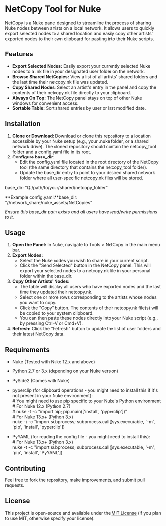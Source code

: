 # **NetCopy Tool for Nuke**

NetCopy is a Nuke panel designed to streamline the process of sharing Nuke nodes between artists on a local network. It allows users to quickly export selected nodes to a shared location and easily copy other artists' exported nodes to their own clipboard for pasting into their Nuke scripts.

## **Features**

* **Export Selected Nodes:** Easily export your currently selected Nuke nodes to a .nk file in your designated user folder on the network.  
* **Browse Shared NetCopies:** View a list of all artists' shared folders and the last time their netcopy.nk file was updated.  
* **Copy Shared Nodes:** Select an artist's entry in the panel and copy the contents of their netcopy.nk file directly to your clipboard.  
* **Always On Top:** The NetCopy panel stays on top of other Nuke windows for convenient access.  
* **Sortable Table:** Sort shared entries by user or last modified date.

## **Installation**

1. **Clone or Download:** Download or clone this repository to a location accessible by your Nuke setup (e.g., your .nuke folder, or a shared network drive). The cloned repository should contain the netcopy\_tool folder and a config.yaml file in its root.  
2. **Configure base\_dir:**  
   * Edit the config.yaml file located in the root directory of the NetCopy tool (the same directory that contains the netcopy\_tool folder).  
   * Update the base\_dir entry to point to your desired shared network folder where all user-specific netcopy.nk files will be stored.

base\_dir: "Q:/path/to/your/shared/netcopy\_folder"

**Example config.yaml:**base\_dir: "//network\_share/nuke\_assets/NetCopies"

*Ensure this base\_dir path exists and all users have read/write permissions to it.*

## **Usage**

1. **Open the Panel:** In Nuke, navigate to Tools \> NetCopy in the main menu bar.  
2. **Export Nodes:**  
   * Select the Nuke nodes you wish to share in your current script.  
   * Click the "Send Selected" button in the NetCopy panel. This will export your selected nodes to a netcopy.nk file in your personal folder within the base\_dir.  
3. **Copy Other Artists' Nodes:**  
   * The table will display all users who have exported nodes and the last time they updated their netcopy.nk.  
   * Select one or more rows corresponding to the artists whose nodes you want to copy.  
   * Click the "Copy" button. The contents of their netcopy.nk file(s) will be copied to your system clipboard.  
   * You can then paste these nodes directly into your Nuke script (e.g., by pressing Ctrl+V or Cmd+V).  
4. **Refresh:** Click the "Refresh" button to update the list of user folders and their latest NetCopy data.

## **Requirements**

* Nuke (Tested with Nuke 12.x and above)  
* Python 2.7 or 3.x (depending on your Nuke version)  
* PySide2 (Comes with Nuke)  
* pyperclip (for clipboard operations \- you might need to install this if it's not present in your Nuke environment):  
  \# You might need to use pip specific to your Nuke's Python environment  
  \# For Nuke 12.x (Python 2.7)  
  \# nuke \-t \-c "import pip; pip.main(\['install', 'pyperclip'\])"  
  \# For Nuke 13.x+ (Python 3.x)  
  nuke \-t \-c "import subprocess; subprocess.call(\[sys.executable, '-m', 'pip', 'install', 'pyperclip'\])

* PyYAML (for reading the config file \- you might need to install this):  
  \# For Nuke 13.x+ (Python 3.x)  
  nuke \-t \-c "import subprocess; subprocess.call(\[sys.executable, '-m', 'pip', 'install', 'PyYAML'\])

## **Contributing**

Feel free to fork the repository, make improvements, and submit pull requests.

## **License**

This project is open-source and available under the [MIT License](http://docs.google.com/LICENSE.md) (if you plan to use MIT, otherwise specify your license).